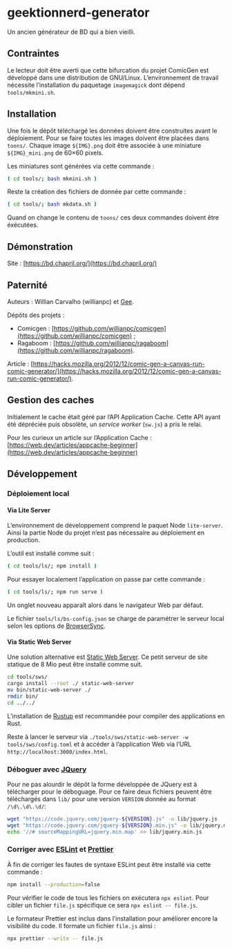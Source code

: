 # geektionnerd-generator

Un ancien générateur de BD qui a bien vieilli.

## Contraintes

Le lecteur doit être averti que cette bifurcation du projet ComicGen est développé dans une distribution de GNU/Linux.
L’environnement de travail nécessite l’installation du paquetage `imagemagick` dont dépend `tools/mkmini.sh`.

## Installation

Une fois le dépôt téléchargé les données doivent être construites avant le déploiement.
Pour se faire toutes les images doivent être placées dans `toons/`.
Chaque image `${IMG}.png` doit être associée à une miniature `${IMG}_mini.png` de 60×60 pixels.

Les miniatures sont générées via cette commande :
```bash
( cd tools/; bash mkmini.sh )
```

Reste la création des fichiers de donnée par cette commande :
```bash
( cd tools/; bash mkdata.sh )
```

Quand on change le contenu de `toons/` ces deux commandes doivent être éxécutées.

## Démonstration

Site : [https://bd.chapril.org/](https://bd.chapril.org/)

## Paternité

Auteurs : Willian Carvalho (willianpc) et [Gee](https://forge.april.org/gee).

Dépôts des projets :
* Comicgen : [https://github.com/willianpc/comicgen](https://github.com/willianpc/comicgen) ;
* Ragaboom : [https://github.com/willianpc/ragaboom](https://github.com/willianpc/ragaboom).

Article : [https://hacks.mozilla.org/2012/12/comic-gen-a-canvas-run-comic-generator/](https://hacks.mozilla.org/2012/12/comic-gen-a-canvas-run-comic-generator/).

## Gestion des caches

Initialement le cache était géré par l’API Application Cache.
Cette API ayant été dépréciée puis obsolète, un *service worker* (`sw.js`) a pris le relai.

Pour les curieux un article sur l’Application Cache : [https://web.dev/articles/appcache-beginner](https://web.dev/articles/appcache-beginner)

## Développement

### Déploiement local

#### Via Lite Server

L’environnement de développement comprend le paquet Node `lite-server`.
Ainsi la partie Node du projet n’est pas nécessaire au déploiement en production.

L’outil est installé comme suit :
```bash
( cd tools/ls/; npm install )
```

Pour essayer localement l’application on passe par cette commande :
```bash
( cd tools/ls/; npm run serve )
```

Un onglet nouveau apparaît alors dans le navigateur Web par défaut.

Le fichier `tools/ls/bs-config.json` se charge de paramétrer le serveur local selon les options de [BrowserSync](https://browsersync.io/docs/options "Site Web").

#### Via Static Web Server

Une solution alternative est [Static Web Server](https://static-web-server.net/ "Site Web"). Ce petit serveur de site statique de 8 Mio peut être installé comme suit.

```bash
cd tools/sws/
cargo install --root ./ static-web-server
mv bin/static-web-server ./
rmdir bin/
cd ../../
```
L’installation de [Rustup](https://rustup.rs/) est recommandée pour compiler des applications en Rust.

Reste à lancer le serveur via `./tools/sws/static-web-server -w tools/sws/config.toml` et à accéder à l’application Web via l’URL `http://localhost:3000/index.html`.

### Déboguer avec [JQuery](https://jquery.com/)

Pour ne pas alourdir le dépôt la forme développée de JQuery est à télécharger pour le déboguage.
Pour ce faire deux fichiers peuvent être téléchargés dans `lib/` pour une version `VERSION` donnée au format `/\d\.\d\.\d/`:
```bash
wget "https://code.jquery.com/jquery-${VERSION}.js" -o lib/jquery.js
wget "https://code.jquery.com/jquery-${VERSION}.min.js" -o lib/jquery.min.js
echo '//# sourceMappingURL=jquery.min.map' >> lib/jquery.min.js
```

### Corriger avec [ESLint](https://eslint.org/) et [Prettier](https://prettier.io/)

À fin de corriger les fautes de syntaxe ESLint peut être installé via cette commande :
```bash
npm install --production=false
```

Pour vérifier le code de tous les fichiers on exécutera `npx eslint`.
Pour cibler un fichier `file.js` spécifique ce sera `npx eslint -- file.js`.

Le formateur Prettier est inclus dans l’installation pour améliorer encore la visibilité du code.
Il formate un fichier `file.js` ainsi :
```bash
npx prettier --write -- file.js
```